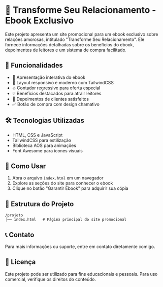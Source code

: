 # 📖 Transforme Seu Relacionamento - Ebook Exclusivo

Este projeto apresenta um site promocional para um ebook exclusivo sobre relações amorosas, intitulado "Transforme Seu Relacionamento". Ele fornece informações detalhadas sobre os benefícios do ebook, depoimentos de leitores e um sistema de compra facilitado.

## 🚀 Funcionalidades

- 📖 Apresentação interativa do ebook
- 🎨 Layout responsivo e moderno com TailwindCSS
- 🔥 Contador regressivo para oferta especial
- 💡 Benefícios destacados para atrair leitores
- 💬 Depoimentos de clientes satisfeitos
- ✅ Botão de compra com design chamativo

## 🛠️ Tecnologias Utilizadas

- HTML, CSS e JavaScript
- TailwindCSS para estilização
- Biblioteca AOS para animações
- Font Awesome para ícones visuais

## 🔧 Como Usar

1. Abra o arquivo `index.html` em um navegador
2. Explore as seções do site para conhecer o ebook
3. Clique no botão "Garantir Ebook" para adquirir sua cópia

## 📂 Estrutura do Projeto

```
/projeto
│── index.html   # Página principal do site promocional
```

## 📞 Contato

Para mais informações ou suporte, entre em contato diretamente comigo.

## 📜 Licença

Este projeto pode ser utilizado para fins educacionais e pessoais. Para uso comercial, verifique os direitos do conteúdo.

